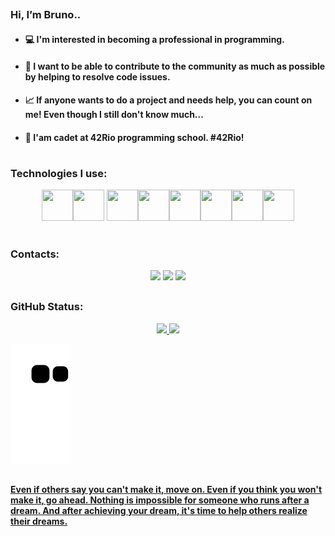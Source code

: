 ## 
### Hi, I’m Bruno..
- #### :computer: I'm interested in becoming a professional in programming.
- #### :space_invader: I want to be able to contribute to the community as much as possible by helping to resolve code issues.
- #### :chart_with_upwards_trend: If anyone wants to do a project and needs help, you can count on me! Even though I still don't know much...
- #### :book: I'am cadet at 42Rio programming school. **#42Rio!**
# 
### Technologies I use:
<div align="center">
<img src="https://cdn.jsdelivr.net/gh/devicons/devicon/icons/c/c-original.svg" width="50" height="50" /><img src="https://cdn.jsdelivr.net/gh/devicons/devicon/icons/csharp/csharp-original.svg" width="50" height="50" /> <img src="https://cdn.jsdelivr.net/gh/devicons/devicon/icons/css3/css3-original-wordmark.svg" width="50" height="50" /><img src="https://cdn.jsdelivr.net/gh/devicons/devicon/icons/dotnetcore/dotnetcore-original.svg" width="50" height="50" /><img src="https://cdn.jsdelivr.net/gh/devicons/devicon/icons/git/git-original.svg" width="50" height="50" /><img src="https://cdn.jsdelivr.net/gh/devicons/devicon/icons/html5/html5-original.svg" width="50" height="50" /><img src="https://cdn.jsdelivr.net/gh/devicons/devicon/icons/javascript/javascript-original.svg" width="50" height="50" /><img src="https://cdn.jsdelivr.net/gh/devicons/devicon/icons/react/react-original.svg" width="50" height="50" />
</div>

# 
### Contacts:
<div align="center">
<a href="https://instagram.com/bruno_braga.js" target="_blank"><img height="35em"src="https://img.shields.io/badge/-Instagram-%23E4405F?style=for-the-badge&logo=instagram&logoColor=white" target="_blank"></a>
<a href = "mailto:bruno.braga.design@gmai.com"><img height="35em"src="https://img.shields.io/badge/Gmail-D14836?style=for-the-badge&logo=gmail&logoColor=white" target="_blank"></a>
<a href="https://www.linkedin.com/in/bruno-braga-082713221" target="_blank"><img height="35em"src="https://img.shields.io/badge/-LinkedIn-%230077B5?style=for-the-badge&logo=linkedin&logoColor=white" target="_blank"></a>   
</div>

## 

### GitHub Status:
<div align="center">
<a href="https://github.com/BrunoBGDev">
<img height="140em" src="https://github-readme-stats.vercel.app/api?username=BrunoBGDev&show_icons=true&theme=dracula&include_all_commits=true&count_private=true"/> <img height="140em" src="https://github-readme-stats.vercel.app/api/top-langs/?username=BrunoBGDev&langs_count=7&theme=dracula"/>
</div>

![Snake animation](https://github.com/BrunoBGDev/BrunoBGDev/blob/output/github-contribution-grid-snake.svg)

## 
#### Even if others say you can't make it, move on. Even if you think you won't make it, go ahead. Nothing is impossible for someone who runs after a dream. And after achieving your dream, it's time to help others realize their dreams.
## 
<!---
BrunoBGDev/BrunoBGDev is a ✨ special ✨ repository because its `README.md` (this file) appears on your GitHub profile.
You can click the Preview link to take a look at your changes.
--->

